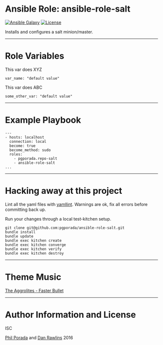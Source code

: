 # Ansible Role: ansible-role-salt
[![Ansible Galaxy](http://img.shields.io/badge/ansible--galaxy-salt-blue.svg)](https://galaxy.ansible.com/pgporada/salt/)
[![License](https://img.shields.io/badge/license-ISC-brightgreen.svg)](LICENSE)

Installs and configures a salt minion/master.

- - - -
# Role Variables

This var does XYZ

    var_name: "default value"

This var does ABC

    some_other_var: "default value"

- - - -
# Example Playbook

    ---
    - hosts: localhost
      connection: local
      become: true
      become_method: sudo
      roles:
        - pgporada.repo-salt
        - ansible-role-salt
    ...

- - - -
# Hacking away at this project

Lint all the yaml files with [yamllint](https://github.com/adrienverge/yamllint). Warnings are ok, fix all errors before committing back up.

Run your changes through a local test-kitchen setup.

    git clone git@github.com:pgporada/ansible-role-salt.git
    bundle install
    bundle update
    bundle exec kitchen create
    bundle exec kitchen converge
    bundle exec kitchen verify
    bundle exec kitchen destroy

- - - -
# Theme Music
[The Aggrolites - Faster Bullet](https://www.youtube.com/watch?v=GwQjzsB6TVM)

- - - -
# Author Information and License

ISC

[Phil Porada](https://github.com/pgporada) and [Dan Rawlins](https://github.com/drrawlins) 2016
